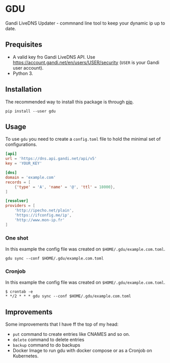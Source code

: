 # GDU
Gandi LiveDNS Updater - commnand line tool to keep your dynamic ip up to date.

## Prequisites

* A valid key fro Gandi LiveDNS API. Use https://account.gandi.net/en/users/USER/security
(`USER` is your Gandi user account).
* Python 3.

## Installation

The recommended way to install this package is through [pip](https://pip.pypa.io/en/stable/).

```shell
pip install --user gdu
```

## Usage

To use `gdu` you need to create a `config.toml` file to hold the minimal set of
configurations.

```toml
[api]
url = 'https://dns.api.gandi.net/api/v5'
key = 'YOUR_KEY'

[dns]
domain = 'example.com'
records = [
    {'type' = 'A', 'name' = '@', 'ttl' = 18000},
]

[resolver]
providers = [
    'http://ipecho.net/plain',
    'https://ifconfig.me/ip',
    'http://www.mon-ip.fr'
]
```

### One shot
In this example the config file was created on `$HOME/.gdu/example.com.toml`.

```shell
gdu sync --conf $HOME/.gdu/example.com.toml
```

### Cronjob
In this example the config file was created on `$HOME/.gdu/example.com.toml`.

```shell
$ crontab -e
* */2 * * * gdu sync --conf $HOME/.gdu/example.com.toml
```

## Improvements

Some improvements that I have ff the top of my head:

* `put` command to create entries like CNAMES and so on.
* `delete` command to delete entries
* `backup` command to do backups
* Docker Image to run gdu with docker compose or as a Cronjob on Kubernetes.
